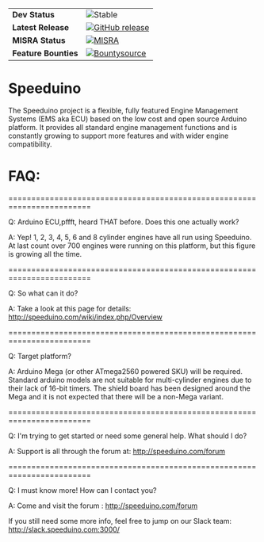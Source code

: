 | |  |
| --- | --- |
| **Dev Status** | ![Stable](https://img.shields.io/badge/Status-Stable-green.svg) |
| **Latest Release** | [![GitHub release](https://img.shields.io/github/release/noisymime/speeduino.svg)](https://github.com/noisymime/speeduino/releases/latest) |
| **MISRA Status** | [![MISRA](https://img.shields.io/travis/noisymime/speeduino.svg)](https://travis-ci.org/noisymime/speeduino/) |
| **Feature Bounties** | [![Bountysource](https://img.shields.io/bountysource/team/speeduino/activity.svg)](https://www.bountysource.com/teams/speeduino)

Speeduino
=========

The Speeduino project is a flexible, fully featured Engine Management Systems (EMS aka ECU) based on the low cost and open source Arduino platform. It provides all standard engine management functions and is constantly growing to support more features and with wider engine compatibility. 

FAQ:
=========

========================================================================

Q: Arduino ECU,pffft, heard THAT before. Does this one actually work?

A: Yep! 1, 2, 3, 4, 5, 6 and 8 cylinder engines have all run using Speeduino. At last count over 700 engines were running on this platform, but this figure is growing all the time. 

========================================================================

Q: So what can it do?

A: Take a look at this page for details: http://speeduino.com/wiki/index.php/Overview

========================================================================

Q: Target platform?

A: Arduino Mega (or other ATmega2560 powered SKU) will be required. Standard arduino models are not suitable for multi-cylinder engines due to their lack of 16-bit timers. The shield board has been designed around the Mega and it is not expected that there will be a non-Mega variant. 

========================================================================

Q: I'm trying to get started or need some general help. What should I do?

A: Support is all through the forum at: http://speeduino.com/forum

========================================================================

Q: I must know more! How can I contact you?

A: Come and visit the forum : http://speeduino.com/forum

If you still need some more info, feel free to jump on our Slack team: http://slack.speeduino.com:3000/
